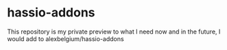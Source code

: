 # hassio-addons

This repository is my private preview to what I need now and in the future, I would add to alexbelgium/hassio-addons